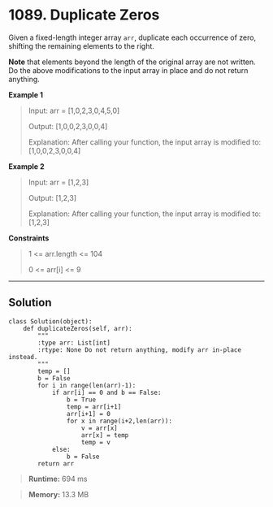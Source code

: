 # **1089. Duplicate Zeros**

Given a fixed-length integer array `arr`, duplicate each occurrence of zero, shifting the remaining elements to the right.

**Note** that elements beyond the length of the original array are not written. Do the above modifications to the input array in place and do not return anything.

**Example 1**
> Input: arr = [1,0,2,3,0,4,5,0]
> 
> Output: [1,0,0,2,3,0,0,4]
>
> Explanation: After calling your function, the input array is modified to: [1,0,0,2,3,0,0,4]

**Example 2**
> Input: arr = [1,2,3]
>
> Output: [1,2,3]
>
> Explanation: After calling your function, the input array is modified to: [1,2,3]
 
**Constraints**
> 1 <= arr.length <= 104
> 
> 0 <= arr[i] <= 9

---
## **Solution**

```
class Solution(object):
    def duplicateZeros(self, arr):
        """
        :type arr: List[int]
        :rtype: None Do not return anything, modify arr in-place instead.
        """
        temp = []
        b = False
        for i in range(len(arr)-1):
            if arr[i] == 0 and b == False:
                b = True
                temp = arr[i+1]
                arr[i+1] = 0
                for x in range(i+2,len(arr)):
                    v = arr[x]
                    arr[x] = temp
                    temp = v
            else:
                b = False
        return arr                    
```

> **Runtime:** 694 ms

> **Memory:** 13.3 MB
